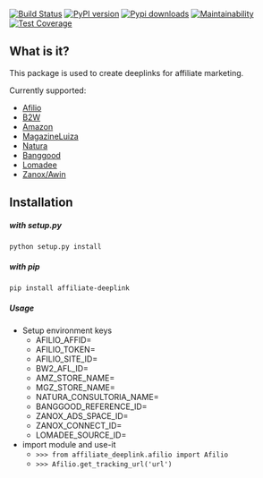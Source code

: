 [![Build Status](https://travis-ci.org/marcelomaia/AffiliateDeeplink.svg?branch=master)](https://travis-ci.org/marcelomaia/AffiliateDeeplink)
[![PyPI version](https://badge.fury.io/py/affiliate-deeplink.svg)](https://badge.fury.io/py/affiliate-deeplink)
[![Pypi downloads](https://img.shields.io/pypi/dm/affiliate-deeplink.svg)](https://img.shields.io/pypi/dm/affiliate-deeplink.svg)
[![Maintainability](https://api.codeclimate.com/v1/badges/f9a4f9157b86608f527c/maintainability)](https://codeclimate.com/github/marcelomaia/AffiliateDeeplink/maintainability)
[![Test Coverage](https://api.codeclimate.com/v1/badges/f9a4f9157b86608f527c/test_coverage)](https://codeclimate.com/github/marcelomaia/AffiliateDeeplink/test_coverage)
## What is it?
This package is used to create deeplinks for affiliate marketing.

Currently supported:
 * [Afilio](http://afilio.com.br/)
 * [B2W](https://secure.afiliados.com.br/)
 * [Amazon](https://associados.amazon.com.br/)
 * [MagazineLuiza](https://www.magazinevoce.com.br/)
 * [Natura](https://natura.com.br)
 * [Banggood](https://www.banggood.com)
 * [Lomadee](https://www.lomadee.com/)
 * [Zanox/Awin](https://marketplace.zanox.com/)

## Installation
##### with setup.py
`python setup.py install`
##### with pip
`pip install affiliate-deeplink`


##### Usage
* Setup environment keys
    * AFILIO_AFFID=
    * AFILIO_TOKEN=
    * AFILIO_SITE_ID=
    * BW2_AFL_ID=
    * AMZ_STORE_NAME=
    * MGZ_STORE_NAME=
    * NATURA_CONSULTORIA_NAME=
    * BANGGOOD_REFERENCE_ID=
    * ZANOX_ADS_SPACE_ID=
    * ZANOX_CONNECT_ID=
    * LOMADEE_SOURCE_ID=
* import module and use-it
    * `>>> from affiliate_deeplink.afilio import Afilio`
    * `>>> Afilio.get_tracking_url('url')`